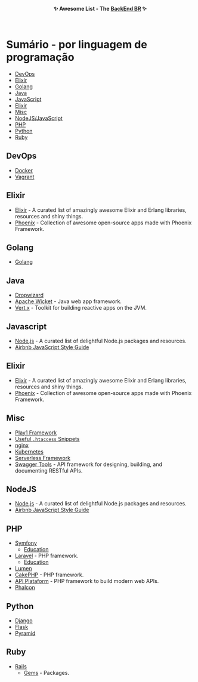 
<p align="center">
	<b>✨ Awesome List - The <a href="https://backend-br.github.io/">BackEnd BR</a> ✨</b>
</p>

<br>

# Sumário - por linguagem de programação

- [DevOps](#devops)   
- [Elixir](#elixir)
- [Golang](#golang)
- [Java](#java)
- [JavaScript](#javascript)
- [Elixir](#elixir)
- [Misc](#misc)   
- [NodeJS/JavaScript](#nodejs)
- [PHP](#php)   
- [Python](#python)
- [Ruby](#ruby)

## DevOps
- [Docker](https://github.com/veggiemonk/awesome-docker)
- [Vagrant](https://github.com/iJackUA/awesome-vagrant)

## Elixir
- [Elixir](https://github.com/h4cc/awesome-elixir) - A curated list of amazingly awesome Elixir and Erlang libraries, resources and shiny things.
- [Phoenix](https://github.com/droptheplot/awesome-phoenix) - Collection of awesome open-source apps made with Phoenix Framework.

## Golang
- [Golang](https://github.com/avelino/awesome-go)

## Java
- [Dropwizard](https://github.com/stve/awesome-dropwizard)
- [Apache Wicket](https://github.com/PhantomYdn/awesome-wicket) - Java web app framework.
- [Vert.x](https://github.com/vert-x3/vertx-awesome) - Toolkit for building reactive apps on the JVM.

## Javascript
- [Node.js](https://github.com/sindresorhus/awesome-nodejs) - A curated list of delightful Node.js packages and resources.
- [Airbnb JavaScript Style Guide](https://snowdream.github.io/javascript-style-guide/javascript-style-guide/br/index.html)

## Elixir
- [Elixir](https://github.com/h4cc/awesome-elixir) - A curated list of amazingly awesome Elixir and Erlang libraries, resources and shiny things.
- [Phoenix](https://github.com/droptheplot/awesome-phoenix) - Collection of awesome open-source apps made with Phoenix Framework.

## Misc
- [Play1 Framework](https://github.com/PerfectCarl/awesome-play1)
- [Useful `.htaccess` Snippets](https://github.com/phanan/htaccess)
- [nginx](https://github.com/fcambus/nginx-resources)
- [Kubernetes](https://github.com/ramitsurana/awesome-kubernetes)
- [Serverless Framework](https://github.com/JustServerless/awesome-serverless)
- [Swagger Tools](https://github.com/swagger-api) - API framework for designing, building, and documenting RESTful APIs.

## NodeJS
- [Node.js](https://github.com/sindresorhus/awesome-nodejs) - A curated list of delightful Node.js packages and resources.
- [Airbnb JavaScript Style Guide](https://snowdream.github.io/javascript-style-guide/javascript-style-guide/br/index.html)

## PHP
- [Symfony](https://github.com/sitepoint/awesome-symfony)
	- [Education](https://github.com/pehapkari/awesome-symfony-education)
- [Laravel](https://github.com/chiraggude/awesome-laravel) - PHP framework.
	- [Education](https://github.com/fukuball/Awesome-Laravel-Education/blob/master/langs/en_US.md)
- [Lumen](https://github.com/unicodeveloper/awesome-lumen)
- [CakePHP](https://github.com/friendsofcake/awesome-cakephp) - PHP framework.
- [API Plataform](https://github.com/api-platform/api-platform) - PHP framework to build modern web APIs.
- [Phalcon](https://github.com/phalcon/awesome-phalcon)

## Python
- [Django](https://github.com/rosarior/awesome-django)
- [Flask](https://github.com/humiaozuzu/awesome-flask)
- [Pyramid](https://github.com/uralbash/awesome-pyramid) 

## Ruby
- [Rails](https://github.com/ekremkaraca/awesome-rails)
	- [Gems](https://github.com/hothero/awesome-rails-gem) - Packages.
